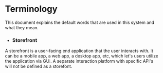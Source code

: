 # Terminology

This document explains the default words that are used in this system and what they mean.

- ### Storefront
A storefront is a user-facing end application that the user interacts with. It can be a mobile app, a web app, a desktop app, etc, which let's users utilize the application via GUI. A separate interaction platform with specific API's will not be defined as a storefont.